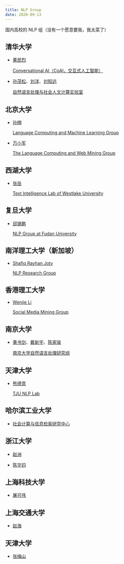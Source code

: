 ```yaml
---
title: NLP Group
date: 2020-09-13
---
```



国内高校的 NLP 组（没有一个愿意要我，我太菜了）

<!-- more -->

## 清华大学

- [黄民烈](http://coai.cs.tsinghua.edu.cn/hml/)

  [Conversational AI（CoAI，交互式人工智能）](http://coai.cs.tsinghua.edu.cn/news/)

- [孙茂松](http://nlp.csai.tsinghua.edu.cn/)、[刘洋](http://114.215.64.60:8094/~ly/)、[刘知远](http://114.215.64.60:8094/~lzy/recruitment.html)

  [自然语言处理与社会人文计算实验室](http://nlp.csai.tsinghua.edu.cn/)


## 北京大学

- [孙栩](http://xusun.org/)

  [Language Computing and Machine Learning Group](https://lanco.pku.edu.cn/index.htm)

- [万小军](https://wanxiaojun.github.io/)

  [The Language Computing and Web Mining Group](http://www.icst.pku.edu.cn/lcwm)


## 西湖大学

- [张岳](https://frcchang.github.io/index.html)

  [Text Intelligence Lab of Westlake University](https://nlp.westlake.edu.cn/index.htm)


## 复旦大学

- [邱锡鹏](https://xpqiu.github.io)

  [NLP Group at Fudan University](https://github.com/FudanNLP)


## 南洋理工大学（新加坡）

- [Shafiq Rayhan Joty](https://raihanjoty.github.io/)

  [NLP Research Group](https://ntunlpsg.github.io/)


## 香港理工大学

- [Wenjie Li](http://www4.comp.polyu.edu.hk/~cswjli/)

  [Social Media Mining Group](http://www4.comp.polyu.edu.hk/~cswjli/Group.html)


## 南京大学

- [黄书剑](http://nlp.nju.edu.cn/huangsj/)、[戴新宇](https://cs.nju.edu.cn/daixinyu/)、[陈家骏](https://cs.nju.edu.cn/chenjiajun/)

  [南京大学自然语言处理研究组](http://nlp.nju.edu.cn/homepage/index.html)


## 天津大学

- [熊德意](http://cic.tju.edu.cn/faculty/xiongdeyi/index.html)

  [TJU NLP Lab](https://tjunlp-lab.github.io/)


## 哈尔滨工业大学

- [社会计算与信息检索研究中心](http://ir.hit.edu.cn/)


## 浙江大学

- [赵洲](https://person.zju.edu.cn/zhaozhou)

- [陈华钧](https://person.zju.edu.cn/huajun)


## 上海科技大学

- [屠可伟](http://faculty.sist.shanghaitech.edu.cn/faculty/tukw/)


## 上海交通大学

- [赵海](http://bcmi.sjtu.edu.cn/~zhaohai/)


## 天津大学

- [张梅山](http://zhangmeishan.github.io/)
